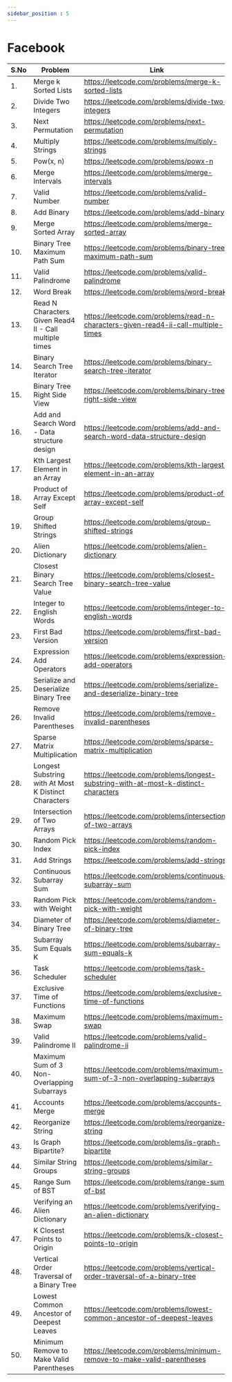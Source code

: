 ```yaml
---
sidebar_position : 5
---
```


# Facebook


| S.No      | Problem | Link |
| ----------- | ----------- | ----------- |
1.|Merge k Sorted Lists  |  https://leetcode.com/problems/merge-k-sorted-lists |  
2.|Divide Two Integers  |  https://leetcode.com/problems/divide-two-integers |  
3.|Next Permutation  |  https://leetcode.com/problems/next-permutation |  
4.|Multiply Strings  |  https://leetcode.com/problems/multiply-strings |  
5.|Pow(x, n)   |  https://leetcode.com/problems/powx-n |  
6.|Merge Intervals  |  https://leetcode.com/problems/merge-intervals |  
7.|Valid Number  |  https://leetcode.com/problems/valid-number |  
8.|Add Binary  |  https://leetcode.com/problems/add-binary |  
9.|Merge Sorted Array  |  https://leetcode.com/problems/merge-sorted-array |  
10.|Binary Tree Maximum Path Sum  |  https://leetcode.com/problems/binary-tree-maximum-path-sum |  
11.|Valid Palindrome  |  https://leetcode.com/problems/valid-palindrome |  
12.|Word Break  |  https://leetcode.com/problems/word-break |  
13.|Read N Characters Given Read4 II - Call multiple times |  https://leetcode.com/problems/read-n-characters-given-read4-ii-call-multiple-times |  
14.|Binary Search Tree Iterator  |  https://leetcode.com/problems/binary-search-tree-iterator |  
15.|Binary Tree Right Side View  |  https://leetcode.com/problems/binary-tree-right-side-view |  
16.|Add and Search Word - Data structure design  |  https://leetcode.com/problems/add-and-search-word-data-structure-design |  
17.|Kth Largest Element in an Array  |  https://leetcode.com/problems/kth-largest-element-in-an-array |  
18.|Product of Array Except Self  |  https://leetcode.com/problems/product-of-array-except-self |  
19.|Group Shifted Strings  |  https://leetcode.com/problems/group-shifted-strings |  
20.|Alien Dictionary  |  https://leetcode.com/problems/alien-dictionary |  
21.|Closest Binary Search Tree Value  |  https://leetcode.com/problems/closest-binary-search-tree-value |  
22.|Integer to English Words  |  https://leetcode.com/problems/integer-to-english-words |  
23.|First Bad Version  |  https://leetcode.com/problems/first-bad-version |  
24.|Expression Add Operators  |  https://leetcode.com/problems/expression-add-operators |  
25.|Serialize and Deserialize Binary Tree  |  https://leetcode.com/problems/serialize-and-deserialize-binary-tree |  
26.|Remove Invalid Parentheses  |  https://leetcode.com/problems/remove-invalid-parentheses |  
27.|Sparse Matrix Multiplication  |  https://leetcode.com/problems/sparse-matrix-multiplication |  
28.|Longest Substring with At Most K Distinct Characters  |  https://leetcode.com/problems/longest-substring-with-at-most-k-distinct-characters |  
29.|Intersection of Two Arrays  |  https://leetcode.com/problems/intersection-of-two-arrays |  
30.|Random Pick Index  |  https://leetcode.com/problems/random-pick-index |  
31.|Add Strings  |  https://leetcode.com/problems/add-strings |  
32.|Continuous Subarray Sum  |  https://leetcode.com/problems/continuous-subarray-sum |  
33.|Random Pick with Weight  |  https://leetcode.com/problems/random-pick-with-weight |  
34.|Diameter of Binary Tree  |  https://leetcode.com/problems/diameter-of-binary-tree |  
35.|Subarray Sum Equals K  |  https://leetcode.com/problems/subarray-sum-equals-k |  
36.|Task Scheduler  |  https://leetcode.com/problems/task-scheduler |  
37.|Exclusive Time of Functions  |  https://leetcode.com/problems/exclusive-time-of-functions |  
38.|Maximum Swap  |  https://leetcode.com/problems/maximum-swap |  
39.|Valid Palindrome II  |  https://leetcode.com/problems/valid-palindrome-ii |  
40.|Maximum Sum of 3 Non-Overlapping Subarrays  |  https://leetcode.com/problems/maximum-sum-of-3-non-overlapping-subarrays |  
41.|Accounts Merge  |  https://leetcode.com/problems/accounts-merge |  
42.|Reorganize String  |  https://leetcode.com/problems/reorganize-string |  
43.|Is Graph Bipartite?  |  https://leetcode.com/problems/is-graph-bipartite |  
44.|Similar String Groups  |  https://leetcode.com/problems/similar-string-groups |  
45.|Range Sum of BST  |  https://leetcode.com/problems/range-sum-of-bst |  
46.|Verifying an Alien Dictionary  |  https://leetcode.com/problems/verifying-an-alien-dictionary |  
47.|K Closest Points to Origin  |  https://leetcode.com/problems/k-closest-points-to-origin |  
48.|Vertical Order Traversal of a Binary Tree  |  https://leetcode.com/problems/vertical-order-traversal-of-a-binary-tree |  
49.|Lowest Common Ancestor of Deepest Leaves  |  https://leetcode.com/problems/lowest-common-ancestor-of-deepest-leaves |  
50.|Minimum Remove to Make Valid Parentheses  |  https://leetcode.com/problems/minimum-remove-to-make-valid-parentheses |  